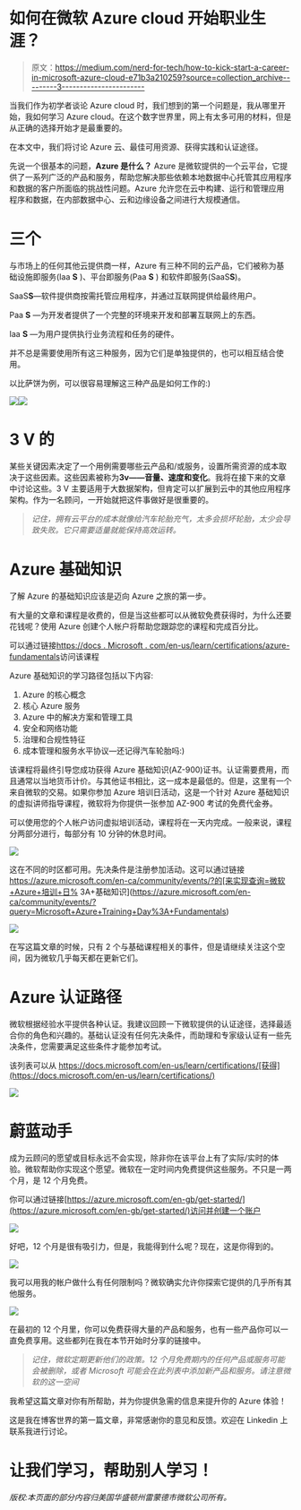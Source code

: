 # 如何在微软 Azure cloud 开始职业生涯？

> 原文：<https://medium.com/nerd-for-tech/how-to-kick-start-a-career-in-microsoft-azure-cloud-e71b3a210259?source=collection_archive---------3----------------------->

当我们作为初学者谈论 Azure cloud 时，我们想到的第一个问题是，我从哪里开始，我如何学习 Azure cloud。在这个数字世界里，网上有太多可用的材料，但是从正确的选择开始才是最重要的。

在本文中，我们将讨论 Azure 云、最佳可用资源、获得实践和认证途径。

先说一个很基本的问题，**Azure 是什么？** Azure 是微软提供的一个云平台，它提供了一系列广泛的产品和服务，帮助您解决那些依赖本地数据中心托管其应用程序和数据的客户所面临的挑战性问题。Azure 允许您在云中构建、运行和管理应用程序和数据，在内部数据中心、云和边缘设备之间进行大规模通信。

# 三个

与市场上的任何其他云提供商一样，Azure 有三种不同的云产品，它们被称为基础设施即服务(Iaa **S** )、平台即服务(Paa **S** ) 和软件即服务(SaaS**S**)。

SaaS**S**—软件提供商按需托管应用程序，并通过互联网提供给最终用户。

Paa **S** —为开发者提供了一个完整的环境来开发和部署互联网上的东西。

Iaa **S** —为用户提供执行业务流程和任务的硬件。

并不总是需要使用所有这三种服务，因为它们是单独提供的，也可以相互结合使用。

以比萨饼为例，可以很容易理解这三种产品是如何工作的:)

![](img/274d9d0eaf34c561363c01cde40bf062.png)![](img/90cdeade22a070af491f4672db6c7b7f.png)

# 3 V 的

某些关键因素决定了一个用例需要哪些云产品和/或服务，设置所需资源的成本取决于这些因素。这些因素被称为**3v——音量、速度和变化**。我将在接下来的文章中讨论这些。3 V 主要适用于大数据架构，但肯定可以扩展到云中的其他应用程序架构。作为一名顾问，一开始就把这件事做好是很重要的。

> *记住，拥有云平台的成本就像给汽车轮胎充气，太多会损坏轮胎，太少会导致失败。它只需要适量就能保持高效运转。*

# Azure 基础知识

了解 Azure 的基础知识应该是迈向 Azure 之旅的第一步。

有大量的文章和课程是收费的，但是当这些都可以从微软免费获得时，为什么还要花钱呢？使用 Azure 创建个人帐户将帮助您跟踪您的课程和完成百分比。

可以通过链接[https://docs . Microsoft . com/en-us/learn/certifications/azure-fundamentals](https://docs.microsoft.com/en-us/learn/certifications/azure-fundamentals)访问该课程

Azure 基础知识的学习路径包括以下内容:

1.  Azure 的核心概念
2.  核心 Azure 服务
3.  Azure 中的解决方案和管理工具
4.  安全和网络功能
5.  治理和合规性特征
6.  成本管理和服务水平协议—还记得汽车轮胎吗:)

该课程将最终引导您成功获得 Azure 基础知识(AZ-900)证书。认证需要费用，而且通常以当地货币计价。与其他证书相比，这一成本是最低的。但是，这里有一个来自微软的交易。如果你参加 Azure 培训日活动，这是一个针对 Azure 基础知识的虚拟讲师指导课程，微软将为你提供一张参加 AZ-900 考试的免费代金券。

可以使用您的个人帐户访问虚拟培训活动，课程将在一天内完成。一般来说，课程分两部分进行，每部分有 10 分钟的休息时间。

![](img/d3256a106a4e0a67ac2ce45d74c63896.png)

这在不同的时区都可用。先决条件是注册参加活动。这可以通过链接 https://azure.microsoft.com/en-ca/community/events/?的[来实现查询=微软+Azure+培训+日% 3A+基础知识](https://azure.microsoft.com/en-ca/community/events/?query=Microsoft+Azure+Training+Day%3A+Fundamentals)

![](img/281b57c576c14794bf9e9472060d4a89.png)

在写这篇文章的时候，只有 2 个与基础课程相关的事件，但是请继续关注这个空间，因为微软几乎每天都在更新它们。

# Azure 认证路径

微软根据经验水平提供各种认证。我建议回顾一下微软提供的认证途径，选择最适合你的角色和兴趣的。基础认证没有任何先决条件，而助理和专家级认证有一些先决条件，您需要满足这些条件才能参加考试。

该列表可以从 https://docs.microsoft.com/en-us/learn/certifications/[获得](https://docs.microsoft.com/en-us/learn/certifications/)

![](img/c61b2a0b97f5940ec8865e4bedc38beb.png)

# 蔚蓝动手

成为云顾问的愿望或目标永远不会实现，除非你在该平台上有了实际/实时的体验。微软帮助你实现这个愿望。微软在一定时间内免费提供这些服务。不只是一两个月，是 12 个月免费。

你可以通过链接[https://azure.microsoft.com/en-gb/get-started/](https://azure.microsoft.com/en-gb/get-started/)访问并创建一个账户

![](img/b14526108add4a1002fff894e7912a6a.png)

好吧，12 个月是很有吸引力，但是，我能得到什么呢？现在，这是你得到的。

![](img/1fd502e259256c390b227e32eaec772d.png)

我可以用我的帐户做什么有任何限制吗？微软确实允许你探索它提供的几乎所有其他服务。

![](img/43b44afeb7704f2a573c084af8c03c84.png)

在最初的 12 个月里，你可以免费获得大量的产品和服务，也有一些产品你可以一直免费享用。这些都列在我在本节开始时分享的链接中。

> *记住，微软定期更新他们的政策。12 个月免费期内的任何产品或服务可能会被删除，或者 Microsoft 可能会在此列表中添加新产品和服务。请注意微软的这一空间*

我希望这篇文章对你有所帮助，并为你提供急需的信息来提升你的 Azure 体验！

这是我在博客世界的第一篇文章，非常感谢你的意见和反馈。欢迎在 Linkedin 上联系我进行讨论。

# 让我们学习，帮助别人学习！

*版权:本页面的部分内容归美国华盛顿州雷蒙德市微软公司所有。*